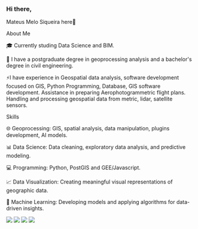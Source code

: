 ###  Hi there, 
Mateus Melo Siqueira here👋

About Me

🎓 Currently studing Data Science and BIM.

💼 I have a postgraduate degree in geoprocessing analysis and a bachelor's degree in civil engineering. 

⚡️I have experience in Geospatial data analysis, software development focused on GIS, Python Programming, 
Database, GIS software development. Assistance in preparing Aerophotogrammetric flight plans. 
Handling and processing geospatial data from metric, lidar, satellite sensors.

Skills

🌐 Geoprocessing: GIS, spatial analysis, data manipulation, plugins development, AI models. 

📊 Data Science: Data cleaning, exploratory data analysis, and predictive modeling. 

💻 Programming: Python, PostGIS and GEE/Javascript. 

📈 Data Visualization: Creating meaningful visual representations of geographic data. 

🧠 Machine Learning: Developing models and applying algorithms for data-driven insights.



<div> 
  <a href="https://www.youtube.com/@criacoesmms" target="_blank"><img src="https://img.shields.io/badge/YouTube-FF0000?style=for-the-badge&logo=youtube&logoColor=white" target="_blank"></a>
  <a href="https://instagram.com/criacoesmms" target="_blank"><img src="https://img.shields.io/badge/-Instagram-%23E4405F?style=for-the-badge&logo=instagram&logoColor=white" target="_blank"></a> 
  <a href = "mailto:mateusmelosiqueira@gmail.com"><img src="https://img.shields.io/badge/-Gmail-%23333?style=for-the-badge&logo=gmail&logoColor=white" target="_blank"></a>
  <a href="https://www.linkedin.com/in/mateus-melo-siqueira-91722a265" target="_blank"><img src="https://img.shields.io/badge/-LinkedIn-%230077B5?style=for-the-badge&logo=linkedin&logoColor=white" target="_blank"></a> 
  
</div>
